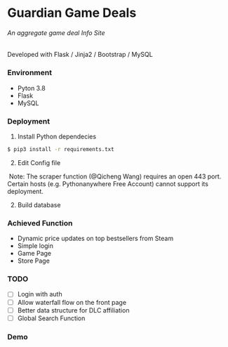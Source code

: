 # Guardian Game Deals

###### An aggregate game deal Info Site

Developed with Flask / Jinja2 / Bootstrap / MySQL

### Environment 

+ Pyton 3.8
+ Flask
+ MySQL

### Deployment

1. Install Python dependecies

```bash
$ pip3 install -r requirements.txt
```

2. Edit Config file



​		Note: The scraper function (@Qicheng Wang) requires an open 443 port. Certain hosts (e.g. Pythonanywhere Free Account) cannot support its deployment.

2. Build database

### Achieved Function

+ Dynamic price updates on top bestsellers from Steam
+ Simple login
+ Game Page
+ Store Page

### TODO

- [ ] Login with auth
- [ ] Allow waterfall flow on the front page
- [ ] Better data structure for DLC affiliation
- [ ] Global Search Function

### Demo

